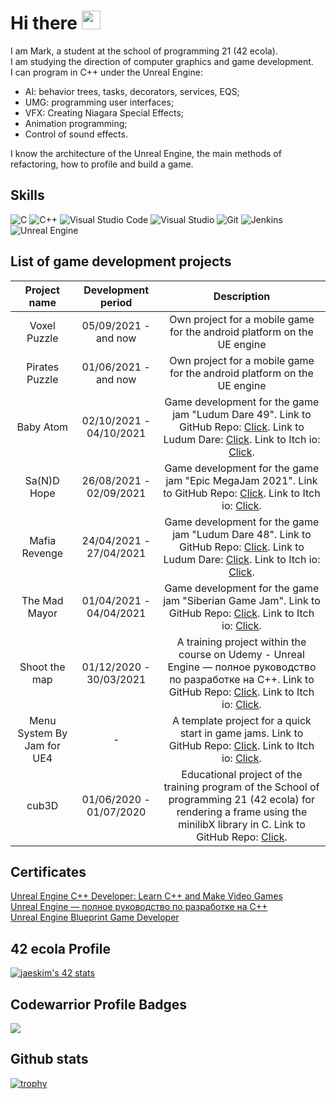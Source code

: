 # Hi there <img src="https://raw.githubusercontent.com/MartinHeinz/MartinHeinz/master/wave.gif" width="30px">
I am Mark, a student at the school of programming 21 (42 ecola).  
I am studying the direction of computer graphics and game development.  
I can program in C++ under the Unreal Engine:  
* AI: behavior trees, tasks, decorators, services, EQS;  
* UMG: programming user interfaces;  
* VFX: Creating Niagara Special Effects;  
* Animation programming;  
* Control of sound effects.  

I know the architecture of the Unreal Engine, the main methods of refactoring,
how to profile and build a game.

## Skills
<img alt="C" src="https://img.shields.io/badge/c-%2300599C.svg?style=for-the-badge&logo=c&logoColor=white"/> <img alt="C++" src="https://img.shields.io/badge/c++-%2300599C.svg?style=for-the-badge&logo=c%2B%2B&logoColor=white"/> <img alt="Visual Studio Code" src="https://img.shields.io/badge/VisualStudioCode-0078d7.svg?style=for-the-badge&logo=visual-studio-code&logoColor=white"/> <img alt="Visual Studio" src="https://img.shields.io/badge/VisualStudio-5C2D91.svg?style=for-the-badge&logo=visual-studio&logoColor=white"/> <img alt="Git" src="https://img.shields.io/badge/git-%23F05033.svg?style=for-the-badge&logo=git&logoColor=white"/> <img alt="Jenkins" src="https://img.shields.io/badge/jenkins-%232C5263.svg?style=for-the-badge&logo=jenkins&logoColor=white"/> <img alt="Unreal Engine" src="https://img.shields.io/badge/unrealengine-%23313131.svg?style=for-the-badge&logo=unrealengine&logoColor=white"/>
## List of game development projects
| Project name | Development period | Description |
|:------------:|:------------------:|:-----------:|
| Voxel Puzzle |05/09/2021 - and now| Own project for a mobile game for the android platform on the UE engine |
| Pirates Puzzle |01/06/2021 - and now| Own project for a mobile game for the android platform on the UE engine |
| Baby Atom | 02/10/2021 - 04/10/2021 | Game development for the game jam "Ludum Dare 49". Link to GitHub Repo: [Click](https://github.com/markveligod/LudumDare49).  Link to Ludum Dare: [Click](https://ldjam.com/events/ludum-dare/49/baby-atom).  Link to Itch io: [Click](https://markveligod.itch.io/baby-atom).  |
| Sa(N)D Hope |26/08/2021 - 02/09/2021| Game development for the game jam "Epic MegaJam 2021". Link to GitHub Repo: [Click](https://github.com/markveligod/epicjam-2021). Link to Itch io: [Click](https://markveligod.itch.io/sand-hope).|
| Mafia Revenge | 24/04/2021 - 27/04/2021 | Game development for the game jam "Ludum Dare 48". Link to GitHub Repo: [Click](https://github.com/markveligod/ludumedare48).  Link to Ludum Dare: [Click](https://ldjam.com/events/ludum-dare/48/mafia-revenge).  Link to Itch io: [Click](https://markveligod.itch.io/mafia-revenge).  |
| The Mad Mayor | 01/04/2021 - 04/04/2021 | Game development for the game jam "Siberian Game Jam". Link to GitHub Repo: [Click](https://github.com/markveligod/SiberianGameJamAprill2021). Link to Itch io: [Click](https://markveligod.itch.io/themadmayor). |
| Shoot the map | 01/12/2020 - 30/03/2021 | A training project within the course on Udemy - Unreal Engine — полное руководство по разработке на С++. Link to GitHub Repo: [Click](https://github.com/markveligod/CoursesUnrealEngine). Link to Itch io: [Click](https://markveligod.itch.io/shoot-the-map). |
| Menu System By Jam for UE4 | - | A template project for a quick start in game jams. Link to GitHub Repo: [Click](https://github.com/markveligod/MenuSystemByJam). Link to Itch io: [Click](https://markveligod.itch.io/menu-system-by-jam-for-ue4). |
| cub3D | 01/06/2020 - 01/07/2020 | Educational project of the training program of the School of programming 21 (42 ecola) for rendering a frame using the minilibX library in C. Link to GitHub Repo: [Click](https://github.com/markveligod/cub3D). |

## Certificates
[Unreal Engine C++ Developer: Learn C++ and Make Video Games](https://www.udemy.com/certificate/UC-20cb3b99-391c-4aaf-be7a-3da38396187a/)  
[Unreal Engine — полное руководство по разработке на С++](https://www.udemy.com/certificate/UC-8069876f-be89-4c90-bd60-2f252de0d248/)  
[Unreal Engine Blueprint Game Developer](https://www.udemy.com/certificate/UC-c52ab5f1-e36a-4325-96ef-77bbe6386be1/)  


## 42 ecola Profile
[![jaeskim's 42 stats](https://badge42.herokuapp.com/api/stats/ckakuna?privacyEmail=true&privacyName=true&darkmode=true)](https://github.com/JaeSeoKim/badge42)

## Codewarrior Profile Badges
<img src="https://www.codewars.com/users/markveligod/badges/large">

## Github stats
[![trophy](https://github-profile-trophy.vercel.app/?username=markveligod&theme=onedark)](https://github.com/ryo-ma/github-profile-trophy)
